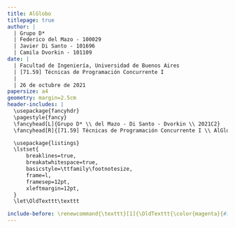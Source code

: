 ```yaml
---
title: AlGlobo
titlepage: true
author: |
  | Grupo D*
  | Federico del Mazo - 100029
  | Javier Di Santo - 101696
  | Camila Dvorkin - 101109
date: |
  | Facultad de Ingeniería, Universidad de Buenos Aires
  | [71.59] Técnicas de Programación Concurrente I
  |
  | 26 de octubre de 2021
papersize: a4
geometry: margin=2.5cm
header-includes: |
  \usepackage{fancyhdr}
  \pagestyle{fancy}
  \fancyhead[L]{Grupo D* \\ del Mazo - Di Santo - Dvorkin \\ 2021C2}
  \fancyhead[R]{[71.59] Técnicas de Programación Concurrente I \\ AlGlobo}

  \usepackage{listings}
  \lstset{
      breaklines=true,
      breakatwhitespace=true,
      basicstyle=\ttfamily\footnotesize,
      frame=l,
      framesep=12pt,
      xleftmargin=12pt,
  }
  \let\OldTexttt\texttt

include-before: \renewcommand{\texttt}[1]{\OldTexttt{\color{magenta}{#1}}}
---
```

